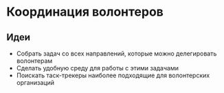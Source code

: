 # Координация волонтеров

## Идеи

* Собрать задач со всех направлений, которые можно делегировать волонтерам
* Сделать удобную среду для работы с этими задачами
* Поискать таск-трекеры наиболее подходящие для волонтерских организаций

